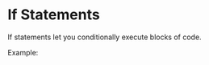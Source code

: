 # If Statements

If statements let you conditionally execute blocks of code.

Example:
```javascript
